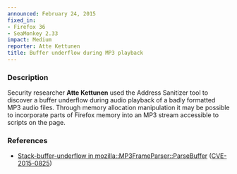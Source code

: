 ```yaml
---
announced: February 24, 2015
fixed_in:
- Firefox 36
- SeaMonkey 2.33
impact: Medium
reporter: Atte Kettunen
title: Buffer underflow during MP3 playback
---
```


<h3>Description</h3>

<p>Security researcher <strong>Atte Kettunen</strong> used the Address Sanitizer
tool to discover a buffer underflow during audio playback of a badly formatted
MP3 audio files. Through memory allocation manipulation it may be possible to
incorporate parts of Firefox memory into an MP3 stream accessible to scripts on
the page.
</p>

<h3>References</h3>

<ul>
  <li><a href="https://bugzilla.mozilla.org/show_bug.cgi?id=1092370">
       Stack-buffer-underflow in mozilla::MP3FrameParser::ParseBuffer</a>
(<a href="http://cve.mitre.org/cgi-bin/cvename.cgi?name=CVE-2015-0825"
class="ex-ref">CVE-2015-0825</a>)</li>
</ul>



